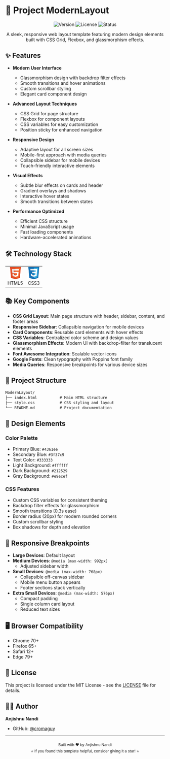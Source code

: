 # 🧩 Project ModernLayout

<div align="center">
  
  ![Version](https://img.shields.io/badge/version-1.5-blue)
  ![License](https://img.shields.io/badge/license-MIT-green)
  ![Status](https://img.shields.io/badge/status-active-brightgreen)
  
  <!-- <img src="/api/placeholder/800/400" alt="ModernLayout Preview" width="600" /> -->

  <p>A sleek, responsive web layout template featuring modern design elements built with CSS Grid, Flexbox, and glassmorphism effects.</p>
</div>


## ✨ Features

- **Modern User Interface** 
  - Glassmorphism design with backdrop filter effects
  - Smooth transitions and hover animations
  - Custom scrollbar styling
  - Elegant card component design

- **Advanced Layout Techniques**
  - CSS Grid for page structure
  - Flexbox for component layouts
  - CSS variables for easy customization
  - Position sticky for enhanced navigation

- **Responsive Design**
  - Adaptive layout for all screen sizes
  - Mobile-first approach with media queries
  - Collapsible sidebar for mobile devices
  - Touch-friendly interactive elements

- **Visual Effects**
  - Subtle blur effects on cards and header
  - Gradient overlays and shadows
  - Interactive hover states
  - Smooth transitions between states

- **Performance Optimized**
  - Efficient CSS structure
  - Minimal JavaScript usage
  - Fast loading components
  - Hardware-accelerated animations


## 🛠️ Technology Stack

<div align="center">
  <table>
    <tr>
      <td align="center">
        <img src="https://raw.githubusercontent.com/devicons/devicon/master/icons/html5/html5-original.svg" width="40" height="40" alt="HTML5" />
        <br>HTML5
      </td>
      <td align="center">
        <img src="https://raw.githubusercontent.com/devicons/devicon/master/icons/css3/css3-original.svg" width="40" height="40" alt="CSS3" />
        <br>CSS3
      </td>
      <!-- <td align="center">
        <img src="https://raw.githubusercontent.com/devicons/devicon/master/icons/javascript/javascript-original.svg" width="40" height="40" alt="JavaScript" />
        <br>JavaScript
      </td> -->
    </tr>
  </table>
</div>


## 📚 Key Components

- **CSS Grid Layout**: Main page structure with header, sidebar, content, and footer areas
- **Responsive Sidebar**: Collapsible navigation for mobile devices
- **Card Components**: Reusable card elements with hover effects
- **CSS Variables**: Centralized color scheme and design values
- **Glassmorphism Effects**: Modern UI with backdrop-filter for translucent elements
- **Font Awesome Integration**: Scalable vector icons
- **Google Fonts**: Clean typography with Poppins font family
- **Media Queries**: Responsive breakpoints for various device sizes


## 🧩 Project Structure

```
ModernLayout/
├── index.html          # Main HTML structure
├── style.css           # CSS styling and layout
└── README.md           # Project documentation
```

## 🎨 Design Elements

### Color Palette

- Primary Blue: `#4361ee`
- Secondary Blue: `#3f37c9`
- Text Color: `#333333`
- Light Background: `#ffffff`
- Dark Background: `#212529`
- Gray Background: `#e9ecef`

### CSS Features

- Custom CSS variables for consistent theming
- Backdrop filter effects for glassmorphism
- Smooth transitions (0.3s ease)
- Border radius (20px) for modern rounded corners
- Custom scrollbar styling
- Box shadows for depth and elevation


## 📱 Responsive Breakpoints

- **Large Devices**: Default layout
- **Medium Devices**: `@media (max-width: 992px)`
  - Adjusted sidebar width
- **Small Devices**: `@media (max-width: 768px)`
  - Collapsible off-canvas sidebar
  - Mobile menu button appears
  - Footer sections stack vertically
- **Extra Small Devices**: `@media (max-width: 576px)`
  - Compact padding
  - Single column card layout
  - Reduced text sizes


## 🖥️ Browser Compatibility

- Chrome 70+
- Firefox 65+
- Safari 12+
- Edge 79+


## 📝 License

This project is licensed under the MIT License - see the [LICENSE](LICENSE) file for details.


## 👨‍💻 Author

**Anjishnu Nandi**

- GitHub: [@cromaguy](https://github.com/cromaguy)

---

<div align="center">
  <sub>Built with ❤️ by Anjishnu Nandi</sub>
  <br>
  <sub>⭐ If you found this template helpful, consider giving it a star! ⭐</sub>
</div>